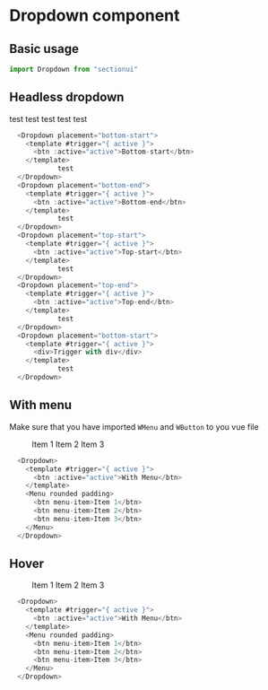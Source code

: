 # Dropdown component

## Basic usage

```ts
import Dropdown from "sectionui"
```

## Headless dropdown

<div class="flex flex-wrap items-center gap-3">
  <Dropdown placement="bottom-start">
    <template #trigger="{ active }">
      <btn :active="active">Bottom-start</btn>
    </template>
            test
  </Dropdown>
  <Dropdown placement="bottom-end">
    <template #trigger="{ active }">
      <btn :active="active">Bottom-end</btn>
    </template>
            test
  </Dropdown>
  <Dropdown placement="top-start">
    <template #trigger="{ active }">
      <btn :active="active">Top-start</btn>
    </template>
            test
  </Dropdown>
  <Dropdown placement="top-end">
    <template #trigger="{ active }">
      <btn :active="active">Top-end</btn>
    </template>
            test
  </Dropdown>
  <Dropdown placement="bottom-start">
    <template #trigger="{ active }">
      <div>Trigger with div</div>
    </template>
            test
  </Dropdown>
</div>

```ts
  <Dropdown placement="bottom-start">
    <template #trigger="{ active }">
      <btn :active="active">Bottom-start</btn>
    </template>
            test
  </Dropdown>
  <Dropdown placement="bottom-end">
    <template #trigger="{ active }">
      <btn :active="active">Bottom-end</btn>
    </template>
            test
  </Dropdown>
  <Dropdown placement="top-start">
    <template #trigger="{ active }">
      <btn :active="active">Top-start</btn>
    </template>
            test
  </Dropdown>
  <Dropdown placement="top-end">
    <template #trigger="{ active }">
      <btn :active="active">Top-end</btn>
    </template>
            test
  </Dropdown>
  <Dropdown placement="bottom-start">
    <template #trigger="{ active }">
      <div>Trigger with div</div>
    </template>
            test
  </Dropdown>
```

## With menu 

Make sure that you have imported <code>WMenu</code> and <code>WButton</code> to you vue file

<div class="flex flex-wrap items-center gap-3">
  <Dropdown>
    <template #trigger="{ active }">
      <btn :active="active">With Menu</btn>
    </template>
    <Menu rounded padding>
      <btn menu-item>Item 1</btn>
      <btn menu-item>Item 2</btn>
      <btn menu-item>Item 3</btn>
    </Menu>
  </Dropdown>
</div>

```ts
  <Dropdown>
    <template #trigger="{ active }">
      <btn :active="active">With Menu</btn>
    </template>
    <Menu rounded padding>
      <btn menu-item>Item 1</btn>
      <btn menu-item>Item 2</btn>
      <btn menu-item>Item 3</btn>
    </Menu>
  </Dropdown>
```

## Hover

<div class="flex flex-wrap items-center gap-3">
  <Dropdown hover>
  <template #trigger="{ active }">
    <btn :active="active">Hover</btn>
  </template>
    <Menu rounded padding>
      <btn menu-item>Item 1</btn>
      <btn menu-item>Item 2</btn>
      <btn menu-item>Item 3</btn>
    </Menu>
  </Dropdown>
</div>

```ts
  <Dropdown>
    <template #trigger="{ active }">
      <btn :active="active">With Menu</btn>
    </template>
    <Menu rounded padding>
      <btn menu-item>Item 1</btn>
      <btn menu-item>Item 2</btn>
      <btn menu-item>Item 3</btn>
    </Menu>
  </Dropdown>
```